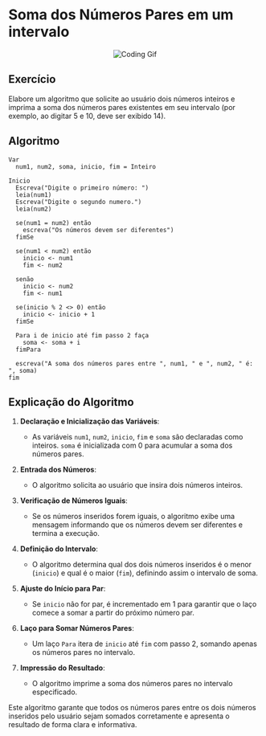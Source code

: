 # Soma dos Números Pares em um intervalo

<p align="center"><img src="https://media3.giphy.com/media/3o7aTskHEUdgCQAXde/giphy.gif" alt="Coding Gif"></p>

## Exercício

Elabore um algoritmo que solicite ao usuário dois números inteiros e imprima a soma dos números pares existentes em seu intervalo (por exemplo, ao digitar 5 e 10, deve ser exibido 14).

## Algoritmo

``` 
Var
  num1, num2, soma, inicio, fim = Inteiro

Inicio
  Escreva("Digite o primeiro número: ")
  leia(num1)
  Escreva("Digite o segundo numero.")
  leia(num2)

  se(num1 = num2) então
    escreva("Os números devem ser diferentes")
  fimSe

  se(num1 < num2) então
    inicio <- num1
    fim <- num2

  senão
    inicio <- num2
    fim <- num1

  se(inicio % 2 <> 0) então
    inicio <- inicio + 1
  fimSe

  Para i de inicio até fim passo 2 faça
    soma <- soma + i
  fimPara

  escreva("A soma dos números pares entre ", num1, " e ", num2, " é: ", soma)
fim
```

## Explicação do Algoritmo

1. **Declaração e Inicialização das Variáveis**:
   - As variáveis `num1`, `num2`, `inicio`, `fim` e `soma` são declaradas como inteiros. `soma` é inicializada com 0 para acumular a soma dos números pares.

2. **Entrada dos Números**:
   - O algoritmo solicita ao usuário que insira dois números inteiros.

3. **Verificação de Números Iguais**:
   - Se os números inseridos forem iguais, o algoritmo exibe uma mensagem informando que os números devem ser diferentes e termina a execução.

4. **Definição do Intervalo**:
   - O algoritmo determina qual dos dois números inseridos é o menor (`inicio`) e qual é o maior (`fim`), definindo assim o intervalo de soma.

5. **Ajuste do Início para Par**:
   - Se `inicio` não for par, é incrementado em 1 para garantir que o laço comece a somar a partir do próximo número par.

6. **Laço para Somar Números Pares**:
   - Um laço `Para` itera de `inicio` até `fim` com passo 2, somando apenas os números pares no intervalo.

7. **Impressão do Resultado**:
   - O algoritmo imprime a soma dos números pares no intervalo especificado.

Este algoritmo garante que todos os números pares entre os dois números inseridos pelo usuário sejam somados corretamente e apresenta o resultado de forma clara e informativa.



